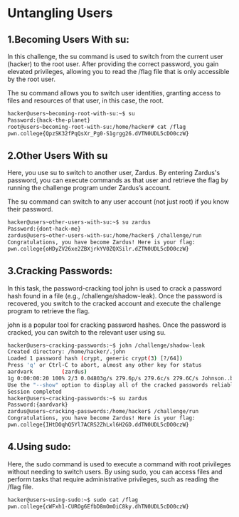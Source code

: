 # Untangling Users


## 1.Becoming Users With su:

In this challenge, the su command is used to switch from the current user (hacker) to the root user. After providing the correct password, you gain elevated privileges, allowing you to read the /flag file that is only accessible by the root user.

The su command allows you to switch user identities, granting access to files and resources of that user, in this case, the root.

```bash
hacker@users~becoming-root-with-su:~$ su
Password:{hack-the-planet}
root@users~becoming-root-with-su:/home/hacker# cat /flag
pwn.college{QpzSK32fPqQsXr_Pg0-S1grgg26.dVTN0UDL5cDO0czW}
```


## 2.Other Users With su

Here, you use su to switch to another user, Zardus. By entering Zardus's password, you can execute commands as that user and retrieve the flag by running the challenge program under Zardus’s account.

The su command can switch to any user account (not just root) if you know their password.

```bash
hacker@users~other-users-with-su:~$ su zardus
Password:{dont-hack-me}
zardus@users~other-users-with-su:/home/hacker$ /challenge/run
Congratulations, you have become Zardus! Here is your flag:
pwn.college{oHDyZV26xe2ZBXjrkYV0ZQXSilr.dZTN0UDL5cDO0czW}
```

## 3.Cracking Passwords:

In this task, the password-cracking tool john is used to crack a password hash found in a file (e.g., /challenge/shadow-leak). Once the password is recovered, you switch to the cracked account and execute the challenge program to retrieve the flag.

john is a popular tool for cracking password hashes. Once the password is cracked, you can switch to the relevant user using su.

```bash
hacker@users~cracking-passwords:~$ john /challenge/shadow-leak
Created directory: /home/hacker/.john
Loaded 1 password hash (crypt, generic crypt(3) [?/64])
Press 'q' or Ctrl-C to abort, almost any other key for status
aardvark         (zardus)
1g 0:00:00:20 100% 2/3 0.04803g/s 279.6p/s 279.6c/s 279.6C/s Johnson..buzz
Use the "--show" option to display all of the cracked passwords reliably
Session completed
hacker@users~cracking-passwords:~$ su zardus
Password:{aardvark}
zardus@users~cracking-passwords:/home/hacker$ /challenge/run
Congratulations, you have become Zardus! Here is your flag:
pwn.college{IHtDOqhQ5Yl7ACRS2ZhLxl6H2GD.ddTN0UDL5cDO0czW}
```

## 4.Using sudo:

Here, the sudo command is used to execute a command with root privileges without needing to switch users. By using sudo, you can access files and perform tasks that require administrative privileges, such as reading the /flag file.

```bash
hacker@users~using-sudo:~$ sudo cat /flag
pwn.college{cWFxh1-CUROg6EfbD8mOmOiC8ky.dhTN0UDL5cDO0czW}
```

